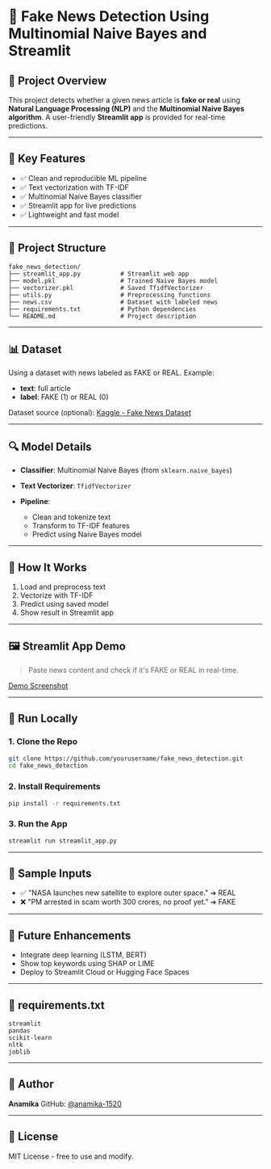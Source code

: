 # 📰 Fake News Detection Using Multinomial Naive Bayes and Streamlit

## 🚀 Project Overview

This project detects whether a given news article is **fake or real** using **Natural Language Processing (NLP)** and the **Multinomial Naive Bayes algorithm**. A user-friendly **Streamlit app** is provided for real-time predictions.

---

## 📌 Key Features

* ✅ Clean and reproducible ML pipeline
* ✅ Text vectorization with TF-IDF
* ✅ Multinomial Naive Bayes classifier
* ✅ Streamlit app for live predictions
* ✅ Lightweight and fast model

---

## 📂 Project Structure

```
fake_news_detection/
├── streamlit_app.py           # Streamlit web app
├── model.pkl                  # Trained Naive Bayes model
├── vectorizer.pkl             # Saved TfidfVectorizer
├── utils.py                   # Preprocessing functions
├── news.csv                   # Dataset with labeled news
├── requirements.txt           # Python dependencies
└── README.md                  # Project description
```

---

## 📊 Dataset

Using a dataset with news labeled as FAKE or REAL. Example:

* **text**: full article
* **label**: FAKE (1) or REAL (0)

Dataset source (optional): [Kaggle - Fake News Dataset](<img width="1917" height="976" alt="image" src="https://github.com/user-attachments/assets/83593e49-5f9e-4cd3-82c0-e2b00ddafe7b" />
)

---

## 🔍 Model Details

* **Classifier**: Multinomial Naive Bayes (from `sklearn.naive_bayes`)
* **Text Vectorizer**: `TfidfVectorizer`
* **Pipeline**:

  * Clean and tokenize text
  * Transform to TF-IDF features
  * Predict using Naive Bayes model

---

## 📐 How It Works

1. Load and preprocess text
2. Vectorize with TF-IDF
3. Predict using saved model
4. Show result in Streamlit app

---

## 🖼️ Streamlit App Demo

> Paste news content and check if it's FAKE or REAL in real-time.

[Demo Screenshot](<C:\Users\wwwan\OneDrive\Pictures\Screenshots\Screenshot 2025-07-25 191125.png />)

---

## 💪 Run Locally

### 1. Clone the Repo

```bash
git clone https://github.com/yourusername/fake_news_detection.git
cd fake_news_detection
```

### 2. Install Requirements

```bash
pip install -r requirements.txt
```

### 3. Run the App

```bash
streamlit run streamlit_app.py
```

---

## 🧪 Sample Inputs

* ✅ "NASA launches new satellite to explore outer space." ➔ REAL
* ❌ "PM arrested in scam worth 300 crores, no proof yet." ➔ FAKE

---

## 🤔 Future Enhancements

* Integrate deep learning (LSTM, BERT)
* Show top keywords using SHAP or LIME
* Deploy to Streamlit Cloud or Hugging Face Spaces

---

## 📃 requirements.txt

```
streamlit
pandas
scikit-learn
nltk
joblib
```

---

## 🌟 Author

**Anamika**
GitHub: [@anamika-1520](https://github.com/anamika-1520)

---

## 📄 License

MIT License - free to use and modify.
